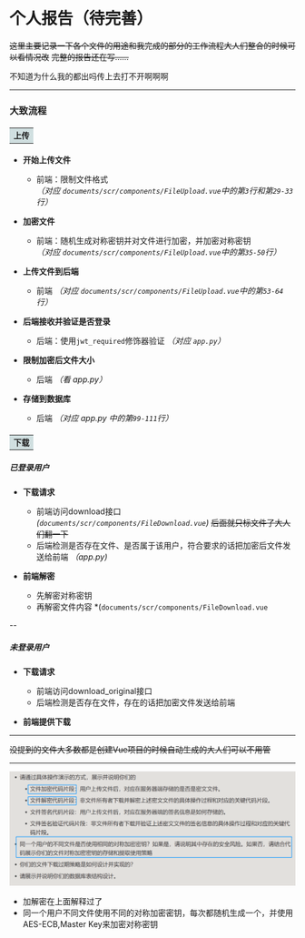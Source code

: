 # 个人报告（待完善）

~~这里主要记录一下各个文件的用途和我完成的部分的工作流程大人们整合的时候可以看情况改~~ ~~完整的报告还在写......~~

不知道为什么我的都出吗传上去打不开啊啊啊

---

### 大致流程

#### <table><tr><td bgcolor=d0dfe0>上传</td></tr></table>

+ __开始上传文件__  
  - 前端：限制文件格式   
  *（对应 `documents/scr/components/FileUpload.vue`中的第`3`行和第`29-33`行）*

+ __加密文件__  
  - 前端：随机生成对称密钥并对文件进行加密，并加密对称密钥  
  *（对应 `documents/scr/components/FileUpload.vue`中的第`35-50`行）*  

+ __上传文件到后端__
  - 前端
    *（对应 `documents/scr/components/FileUpload.vue`中的第`53-64`行）*  

+ __后端接收并验证是否登录__  
  - 后端：使用`jwt_required`修饰器验证 
  *（对应 `app.py`）* 

+ __限制加密后文件大小__  
  - 后端 *（看 *app.py*）*  

+ __存储到数据库__  
  - 后端 *（对应 *app.py* 中的第`99-111`行）* 



#### <table><tr><td bgcolor=d0dfe0>下载</td></tr></table>

##### 已登录用户
+ __下载请求__   
  - 前端访问download接口 *(`documents/scr/components/FileDownload.vue`)* ~~后面就只标文件了大人们翻一下~~
  - 后端检测是否存在文件、是否属于该用户，符合要求的话把加密后文件发送给前端 *（app.py)*  

+ __前端解密__   
  - 先解密对称密钥
  - 再解密文件内容 *(`documents/scr/components/FileDownload.vue`

--
  
  
##### 未登录用户
+ __下载请求__
  - 前端访问download_original接口
  - 后端检测是否存在文件，存在的话把加密文件发送给前端

+ __前端提供下载__


---

~~没提到的文件大多数都是创建Vue项目的时候自动生成的大人们可以不用管~~

---

![解释说明](%E8%A7%A3%E9%87%8A%E8%AF%B4%E6%98%8E%E6%B8%85%E5%8D%95.png)

+ 加解密在上面解释过了
+ 同一个用户不同文件使用不同的对称加密密钥，每次都随机生成一个，并使用AES-ECB,Master Key来加密对称密钥